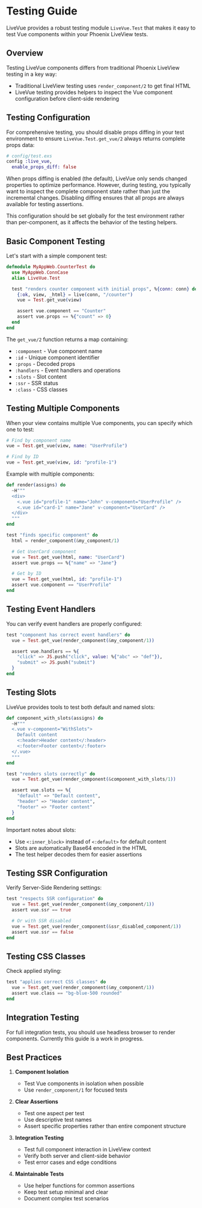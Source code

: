 # Testing Guide

LiveVue provides a robust testing module `LiveVue.Test` that makes it easy to test Vue components within your Phoenix LiveView tests.

## Overview

Testing LiveVue components differs from traditional Phoenix LiveView testing in a key way:
- Traditional LiveView testing uses `render_component/2` to get final HTML
- LiveVue testing provides helpers to inspect the Vue component configuration before client-side rendering

## Testing Configuration

For comprehensive testing, you should disable props diffing in your test environment to ensure `LiveVue.Test.get_vue/2` always returns complete props data:

```elixir
# config/test.exs
config :live_vue,
  enable_props_diff: false
```

When props diffing is enabled (the default), LiveVue only sends changed properties to optimize performance. However, during testing, you typically want to inspect the complete component state rather than just the incremental changes. Disabling diffing ensures that all props are always available for testing assertions.

This configuration should be set globally for the test environment rather than per-component, as it affects the behavior of the testing helpers.

## Basic Component Testing

Let's start with a simple component test:

```elixir
defmodule MyAppWeb.CounterTest do
  use MyAppWeb.ConnCase
  alias LiveVue.Test

  test "renders counter component with initial props", %{conn: conn} do
    {:ok, view, _html} = live(conn, "/counter")
    vue = Test.get_vue(view)

    assert vue.component == "Counter"
    assert vue.props == %{"count" => 0}
  end
end
```

The `get_vue/2` function returns a map containing:
- `:component` - Vue component name
- `:id` - Unique component identifier
- `:props` - Decoded props
- `:handlers` - Event handlers and operations
- `:slots` - Slot content
- `:ssr` - SSR status
- `:class` - CSS classes

## Testing Multiple Components

When your view contains multiple Vue components, you can specify which one to test:

```elixir
# Find by component name
vue = Test.get_vue(view, name: "UserProfile")

# Find by ID
vue = Test.get_vue(view, id: "profile-1")
```

Example with multiple components:

```elixir
def render(assigns) do
  ~H"""
  <div>
    <.vue id="profile-1" name="John" v-component="UserProfile" />
    <.vue id="card-1" name="Jane" v-component="UserCard" />
  </div>
  """
end

test "finds specific component" do
  html = render_component(&my_component/1)

  # Get UserCard component
  vue = Test.get_vue(html, name: "UserCard")
  assert vue.props == %{"name" => "Jane"}

  # Get by ID
  vue = Test.get_vue(html, id: "profile-1")
  assert vue.component == "UserProfile"
end
```

## Testing Event Handlers

You can verify event handlers are properly configured:

```elixir
test "component has correct event handlers" do
  vue = Test.get_vue(render_component(&my_component/1))

  assert vue.handlers == %{
    "click" => JS.push("click", value: %{"abc" => "def"}),
    "submit" => JS.push("submit")
  }
end
```

## Testing Slots

LiveVue provides tools to test both default and named slots:

```elixir
def component_with_slots(assigns) do
  ~H"""
  <.vue v-component="WithSlots">
    Default content
    <:header>Header content</:header>
    <:footer>Footer content</:footer>
  </.vue>
  """
end

test "renders slots correctly" do
  vue = Test.get_vue(render_component(&component_with_slots/1))

  assert vue.slots == %{
    "default" => "Default content",
    "header" => "Header content",
    "footer" => "Footer content"
  }
end
```

Important notes about slots:
- Use `<:inner_block>` instead of `<:default>` for default content
- Slots are automatically Base64 encoded in the HTML
- The test helper decodes them for easier assertions

## Testing SSR Configuration

Verify Server-Side Rendering settings:

```elixir
test "respects SSR configuration" do
  vue = Test.get_vue(render_component(&my_component/1))
  assert vue.ssr == true

  # Or with SSR disabled
  vue = Test.get_vue(render_component(&ssr_disabled_component/1))
  assert vue.ssr == false
end
```

## Testing CSS Classes

Check applied styling:

```elixir
test "applies correct CSS classes" do
  vue = Test.get_vue(render_component(&my_component/1))
  assert vue.class == "bg-blue-500 rounded"
end
```

## Integration Testing

For full integration tests, you should use headless browser to render components. Currently this guide is a work in progress.

## Best Practices

1. **Component Isolation**
   - Test Vue components in isolation when possible
   - Use `render_component/1` for focused tests

2. **Clear Assertions**
   - Test one aspect per test
   - Use descriptive test names
   - Assert specific properties rather than entire component structure

3. **Integration Testing**
   - Test full component interaction in LiveView context
   - Verify both server and client-side behavior
   - Test error cases and edge conditions

4. **Maintainable Tests**
   - Use helper functions for common assertions
   - Keep test setup minimal and clear
   - Document complex test scenarios